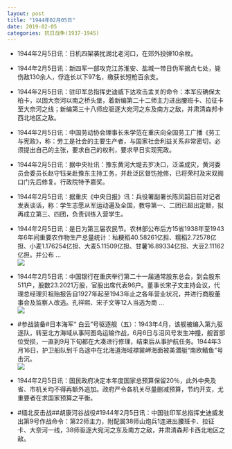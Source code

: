 ```yaml
---
layout: post
title: "1944年02月05日"
date: 2019-02-05
categories: 抗日战争(1937-1945)
---
```


<meta name="referrer" content="no-referrer" />

- 1944年2月5日讯：日机四架袭扰湖北老河口，在郊外投弹10余枚。 

- 1944年2月5日讯：新四军一部攻克江苏淮安、盐城一带日伪军据点七处，毙伤敌130余人，俘连长以下97名，缴获长短枪百余支。 

- 1944年2月5日讯：驻印军总指挥史迪威下达攻击孟关的命令：本军应确保太柏卡，以固大奈河以南之桥头堡，着新编第二十二师主力进出腰班卡、拉征卡至大奈河之线；新编第三十八师应驱逐大宛河之东及南方之敌，并肃清森邦卡西北地区之敌。 

- 1944年2月5日讯：中国劳动协会理事长朱学范在重庆向全国劳工广播《劳工与宪政》，称：劳工是社会的主要生产者，与国家社会利益关系非常密切，必须提出自己的主张，要求自己的权利，要求早日实现宪政。 

- 1944年2月5日讯：据中央社讯：豫东黄河大堤去岁决口，泛滥成灾，黄河委员会委员长赵守钰亲赴豫东主持工务，并赴泛区督饬抢修，已将荣村及宋双阁口门先后修复。行政院特予嘉奖。 

- 1944年2月5日讯：据重庆《中央日报》讯：兵役署副署长陈凤韶日前对记者发表谈话，称：学生志愿从军运动遍及全国，教导第一、二团已超出定额，拟再成立第三、四团，负责训练入营学生。 

- 1944年2月5日讯：是日为第三届农民节。农林部公布后方15省1938年至1943年6年间重要农作物生产总量统计：秈粳稻40.58261亿担、糯稻2.72578亿担、小麦1.176254亿担、大麦5.11509亿担、甘薯16.89334亿担、大豆2.11162亿担。并公布 ... <br/><img src="https://wx4.sinaimg.cn/large/aca367d8ly1fzveyb1ifzj20c809074f.jpg" />

- 1944年2月5日讯：中国银行在重庆举行第二十一届通常股东总会，到会股东511户，股数23.2021万股，官股出席代表96户。董事长宋子文主持会议，代理总经理贝祖贻报告自1927年起至1943年止之各年营业状况，并进行商股董事会及监察人改选。孔祥熙、宋子文等12人当选为商 ... <br/><img src="https://wx4.sinaimg.cn/large/aca367d8ly1fzvd7rhl3sj20c80aydg0.jpg" />

- #参战装备#日本海军“ 白云”号驱逐舰（五）：1943年4月，该舰被编入第九驱逐队，转至北方海域从事阿图岛运输作战，6月6日与沼风号发生冲撞，舰首部位受损，一直到9月下旬都在大凑进行修理，结束后从事护航任务。1944年3月16日，护卫船队到千岛途中在北海道海域襟裳岬海面被美潜艇“南欧鲭鱼”号击沉。 <br/><img src="https://wx3.sinaimg.cn/large/aca367d8ly1fzvbgjgljqj22wv0qo110.jpg" />

- 1944年2月5日讯：国民政府决定本年度国家总预算保留20％，此外中央及省、市机关均不得再额外追加。政府严令各机关尽量删减预算，节约开支，尤重要者在求国家预算之平衡。 

- #缅北反击战##胡康河谷战役#1944年2月5日讯：中国驻印军总指挥史迪威发出第9号作战命令：第22师主力，附配属38师山炮兵1连进出腰班卡、拉征卡、大奈河一线，38师驱逐大宛河之东及南方之敌，并肃清森邦卡西北地区之敌。 

